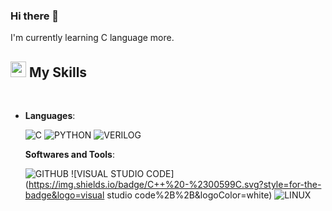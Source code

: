 ### Hi there 👋

I'm currently learning C language more.

## <img src="https://media2.giphy.com/media/QssGEmpkyEOhBCb7e1/giphy.gif?cid=ecf05e47a0n3gi1bfqntqmob8g9aid1oyj2wr3ds3mg700bl&rid=giphy.gif" width ="25"><b> My Skills</b>
<br>
<p align="center">

- **Languages**:
    
    ![C](https://img.shields.io/badge/C%20-%232370ED.svg?style=for-the-badge&logo=c&logoColor=white)
    ![PYTHON](https://img.shields.io/badge/C++%20-%2300599C.svg?style=for-the-badge&logo=python%2B%2B&logoColor=white)
    ![VERILOG](https://img.shields.io/badge/Python%20-%2314354C.svg?style=for-the-badge&logo=verilog&logoColor=white)

  **Softwares and Tools**:
    
    ![GITHUB](https://img.shields.io/badge/C%20-%232370ED.svg?style=for-the-badge&logo=github&logoColor=white)
    ![VISUAL STUDIO CODE](https://img.shields.io/badge/C++%20-%2300599C.svg?style=for-the-badge&logo=visual studio code%2B%2B&logoColor=white)
    ![LINUX](https://img.shields.io/badge/Python%20-%2314354C.svg?style=for-the-badge&logo=linux&logoColor=white)
<br>

<!--
**Park-Judong/Park-Judong** is a ✨ _special_ ✨ repository because its `README.md` (this file) appears on your GitHub profile.

Here are some ideas to get you started:

- 🔭 I’m currently working on ...
- 🌱 I’m currently learning ...
- 👯 I’m looking to collaborate on ...
- 🤔 I’m looking for help with ...
- 💬 Ask me about ...
- 📫 How to reach me: ...
- 😄 Pronouns: ...
- ⚡ Fun fact: ...
-->
